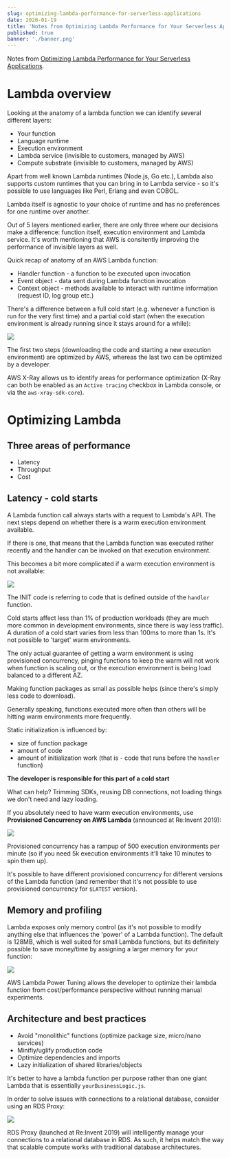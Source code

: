 ```yaml
---
slug: optimizing-lambda-performance-for-serverless-applications
date: 2020-01-19
title: 'Notes from Optimizing Lambda Performance for Your Serverless Applications'
published: true
banner: './banner.png'
---
```


Notes from [Optimizing Lambda Performance for Your Serverless Applications](https://www.youtube.com/watch?v=FTCaOQJvG6Y).

# Lambda overview

Looking at the anatomy of a lambda function we can identify several different layers:

- Your function
- Language runtime
- Execution environment
- Lambda service (invisible to customers, managed by AWS)
- Compute substrate (invisible to customers, managed by AWS)

Apart from well known Lambda runtimes (Node.js, Go etc.), Lambda also supports custom runtimes that you can bring in to Lambda service - so it's possible to use languages like Perl, Erlang and even COBOL.

Lambda itself is agnostic to your choice of runtime and has no preferences for one runtime over another.

Out of 5 layers mentioned earlier, there are only three where our decisions make a difference: function itself, execution environment and Lambda service. It's worth mentioning that AWS is consitently improving the performance of invisible layers as well.

Quick recap of anatomy of an AWS Lambda function:
- Handler function - a function to be executed upon invocation
- Event object - data sent during Lambda function invocation
- Context object - methods available to interact with runtime information (request ID, log group etc.)

There's a difference between a full cold start (e.g. whenever a function is run for the very first time) and a partial cold start (when the execution environment is already running since it stays around for a while):

![](cold_start.png)

The first two steps (downloading the code and starting a new execution environment) are optimized by AWS, whereas the last two can be optimized by a developer.

AWS X-Ray allows us to identify areas for performance optimization (X-Ray can both be enabled as an `Active tracing` checkbox in Lambda console, or via the `aws-xray-sdk-core`).

# Optimizing Lambda

## Three areas of performance
- Latency
- Throughput
- Cost

## Latency - cold starts

A Lambda function call always starts with a request to Lambda's API. The next steps depend on whether there is a warm execution environment available.

If there is one, that means that the Lambda function was executed rather recently and the handler can be invoked on that execution environment.

This becomes a bit more complicated if a warm execution environment is not available:

![](./cold_start_2.png)

The INIT code is referring to code that is defined outside of the `handler` function.

Cold starts affect less than 1% of production workloads (they are much more common in development environments, since there is way less traffic). A duration of a cold start varies from less than 100ms to more than 1s. It's not possible to 'target' warm environments.

The only actual guarantee of getting a warm environment is using provisioned concurrency, pinging functions to keep the warm will not work when function is scaling out, or the execution environment is being load balanced to a different AZ.

Making function packages as small as possible helps (since there's simply less code to download).

Generally speaking, functions executed more often than others will be hitting warm environments more frequently.

Static initialization is influenced by:
- size of function package
- amount of code
- amount of initialization work (that is - code that runs before the `handler` function)

**The developer is responsible for this part of a cold start**

What can help? Trimming SDKs, reusing DB connections, not loading things we don't need and lazy loading.

If you absolutely need to have warm execution environments, use **Provisioned Concurrency on AWS Lambda** (announced at Re:Invent 2019): 

![](./provisioned_concurrency.png)

Provisioned concurrency has a rampup of 500 execution environments per minute (so if you need 5k execution environments it'll take 10 minutes to spin them up).

It's possible to have different provisioned concurrency for different versions of the Lambda function (and remember that it's not possible to use provisioned concurrency for `$LATEST` version).

## Memory and profiling

Lambda exposes only memory control (as it's not possible to modify anything else that influences the 'power' of a Lambda function). The default is 128MB, which is well suited for small Lambda functions, but its definitely possible to save money/time by assigning a larger memory for your function:

![](./memory.png)

AWS Lambda Power Tuning allows the developer to optimize their lambda function from cost/performance perspective without running manual experiments.

## Architecture and best practices

- Avoid "monolithic" functions (optimize package size, micro/nano services)
- Minifiy/uglify production code
- Optimize dependencies and imports
- Lazy initialization of shared libraries/objects

It's better to have a lambda function per purpose rather than one giant Lambda that is essentially `yourBusinessLogic.js`.

In order to solve issues with connections to a relational database, consider using an RDS Proxy:

![](./rds_proxy.png)

RDS Proxy (launched at Re:Invent 2019) will intelligently manage your connections to a relational database in RDS. As such, it helps match the way that scalable compute works with traditional database architectures.